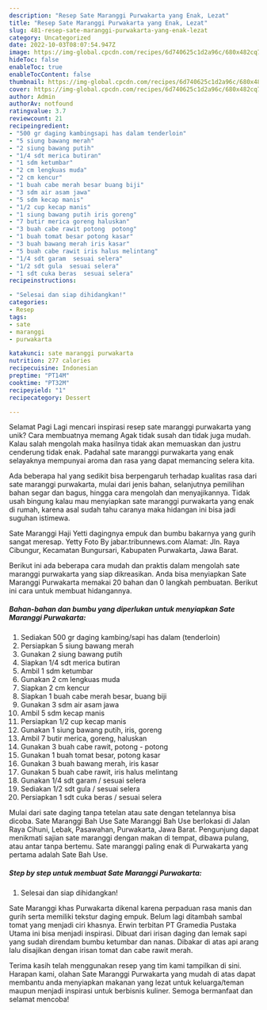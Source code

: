 ```yaml
---
description: "Resep Sate Maranggi Purwakarta yang Enak, Lezat"
title: "Resep Sate Maranggi Purwakarta yang Enak, Lezat"
slug: 481-resep-sate-maranggi-purwakarta-yang-enak-lezat
category: Uncategorized
date: 2022-10-03T08:07:54.947Z
image: https://img-global.cpcdn.com/recipes/6d740625c1d2a96c/680x482cq70/sate-maranggi-purwakarta-foto-resep-utama.jpg
hideToc: false
enableToc: true
enableTocContent: false
thumbnail: https://img-global.cpcdn.com/recipes/6d740625c1d2a96c/680x482cq70/sate-maranggi-purwakarta-foto-resep-utama.jpg
cover: https://img-global.cpcdn.com/recipes/6d740625c1d2a96c/680x482cq70/sate-maranggi-purwakarta-foto-resep-utama.jpg
author: Admin
authorAv: notfound
ratingvalue: 3.7
reviewcount: 21
recipeingredient:
- "500 gr daging kambingsapi has dalam tenderloin"
- "5 siung bawang merah"
- "2 siung bawang putih"
- "1/4 sdt merica butiran"
- "1 sdm ketumbar"
- "2 cm lengkuas muda"
- "2 cm kencur"
- "1 buah cabe merah besar buang biji"
- "3 sdm air asam jawa"
- "5 sdm kecap manis"
- "1/2 cup kecap manis"
- "1 siung bawang putih iris goreng"
- "7 butir merica goreng haluskan"
- "3 buah cabe rawit potong  potong"
- "1 buah tomat besar potong kasar"
- "3 buah bawang merah iris kasar"
- "5 buah cabe rawit iris halus melintang"
- "1/4 sdt garam  sesuai selera"
- "1/2 sdt gula  sesuai selera"
- "1 sdt cuka beras  sesuai selera"
recipeinstructions:

- "Selesai dan siap dihidangkan!"
categories:
- Resep
tags:
- sate
- maranggi
- purwakarta

katakunci: sate maranggi purwakarta 
nutrition: 277 calories
recipecuisine: Indonesian
preptime: "PT14M"
cooktime: "PT32M"
recipeyield: "1"
recipecategory: Dessert

---
```



Selamat Pagi Lagi mencari inspirasi resep sate maranggi purwakarta yang unik? Cara membuatnya memang Agak tidak susah dan tidak juga mudah. Kalau salah mengolah maka hasilnya tidak akan memuaskan dan justru cenderung tidak enak. Padahal sate maranggi purwakarta yang enak selayaknya mempunyai aroma dan rasa yang dapat memancing selera kita.


Ada beberapa hal yang sedikit bisa berpengaruh terhadap kualitas rasa dari sate maranggi purwakarta, mulai dari jenis bahan, selanjutnya pemilihan bahan segar dan bagus, hingga cara mengolah dan menyajikannya. Tidak usah bingung kalau mau menyiapkan sate maranggi purwakarta yang enak di rumah, karena asal sudah tahu caranya maka hidangan ini bisa jadi suguhan istimewa.

Sate Maranggi Haji Yetti dagingnya empuk dan bumbu bakarnya yang gurih sangat meresap. Yetty Foto By jabar.tribunnews.com Alamat: Jln. Raya Cibungur, Kecamatan Bungursari, Kabupaten Purwakarta, Jawa Barat.


Berikut ini ada beberapa cara mudah dan praktis dalam mengolah sate maranggi purwakarta yang siap dikreasikan. Anda bisa menyiapkan Sate Maranggi Purwakarta memakai 20 bahan dan 0 langkah pembuatan. Berikut ini cara untuk membuat hidangannya.

<!--inarticleads1-->

##### Bahan-bahan dan bumbu yang diperlukan untuk menyiapkan Sate Maranggi Purwakarta:

1. Sediakan 500 gr daging kambing/sapi has dalam (tenderloin)
1. Persiapkan 5 siung bawang merah
1. Gunakan 2 siung bawang putih
1. Siapkan 1/4 sdt merica butiran
1. Ambil 1 sdm ketumbar
1. Gunakan 2 cm lengkuas muda
1. Siapkan 2 cm kencur
1. Siapkan 1 buah cabe merah besar, buang biji
1. Gunakan 3 sdm air asam jawa
1. Ambil 5 sdm kecap manis
1. Persiapkan 1/2 cup kecap manis
1. Gunakan 1 siung bawang putih, iris, goreng
1. Ambil 7 butir merica, goreng, haluskan
1. Gunakan 3 buah cabe rawit, potong - potong
1. Gunakan 1 buah tomat besar, potong kasar
1. Gunakan 3 buah bawang merah, iris kasar
1. Gunakan 5 buah cabe rawit, iris halus melintang
1. Gunakan 1/4 sdt garam / sesuai selera
1. Sediakan 1/2 sdt gula / sesuai selera
1. Persiapkan 1 sdt cuka beras / sesuai selera


Mulai dari sate daging tanpa tetelan atau sate dengan tetelannya bisa dicoba. Sate Maranggi Bah Use Sate Maranggi Bah Use berlokasi di Jalan Raya Cihuni, Lebak, Pasawahan, Purwakarta, Jawa Barat. Pengunjung dapat menikmati sajian sate maranggi dengan makan di tempat, dibawa pulang, atau antar tanpa bertemu. Sate maranggi paling enak di Purwakarta yang pertama adalah Sate Bah Use. 

<!--inarticleads2-->

##### Step by step untuk membuat Sate Maranggi Purwakarta:


1. Selesai dan siap dihidangkan!

Sate Maranggi khas Purwakarta dikenal karena perpaduan rasa manis dan gurih serta memiliki tekstur daging empuk. Belum lagi ditambah sambal tomat yang menjadi ciri khasnya. Erwin terbitan PT Gramedia Pustaka Utama ini bisa menjadi inspirasi. Dibuat dari irisan daging dan lemak sapi yang sudah direndam bumbu ketumbar dan nanas. Dibakar di atas api arang lalu disajikan dengan irisan tomat dan cabe rawit merah. 

Terima kasih telah menggunakan resep yang tim kami tampilkan di sini. Harapan kami, olahan Sate Maranggi Purwakarta yang mudah di atas dapat membantu anda menyiapkan makanan yang lezat untuk keluarga/teman maupun menjadi inspirasi untuk berbisnis kuliner. Semoga bermanfaat dan selamat mencoba!
